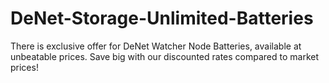 # DeNet-Storage-Unlimited-Batteries
There is exclusive offer for DeNet Watcher Node Batteries, available at unbeatable prices. Save big with our discounted rates compared to market prices!
